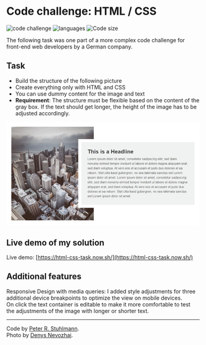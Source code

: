 # Code challenge: HTML / CSS

![code challenge](https://img.shields.io/badge/code_challenge-green.svg)
![languages](https://img.shields.io/badge/languages-html/css-orange.svg)
![Code size](https://img.shields.io/github/languages/code-size/peter-stuhlmann/CodeChallenge-HTML-CSS.svg)

The following task was one part of a more complex code challenge for front-end web developers by a German company.

## Task

- Build the structure of the following picture
- Create everything only with HTML and CSS
- You can use dummy content for the image and text
- **Requirement**: The structure must be flexible based on the content of the gray box. If the text should get longer, the height of the image has to be adjusted accordingly.

![screenshot model](./model.jpg)

## Live demo of my solution

Live demo: [https://html-css-task.now.sh/](https://html-css-task.now.sh/)

## Additional features

Responsive Design with media queries: I added style adjustments for three additional device breakpoints to optimize the view on mobile devices.  
On click the text container is editable to make it more comfortable to test the adjustments of the image with longer or shorter text.

---

Code by [Peter R. Stuhlmann](https://peter-stuhlmann-webentwicklung.de).  
Photo by [Denys Nevozhai](https://unsplash.com/@dnevozhai).
